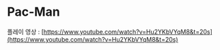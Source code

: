 # Pac-Man
플레이 영상 : [https://www.youtube.com/watch?v=Hu2YKbVYqM8&t=20s](https://www.youtube.com/watch?v=Hu2YKbVYqM8&t=20s)
